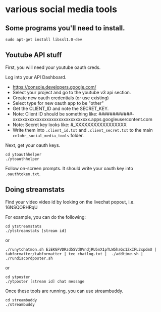 # various social media tools

## Some programs you'll need to install.

```
sudo apt-get install libssl1.0-dev
```

## Youtube API stuff

First, you will need your youtube oauth creds. 

Log into your API Dashboard.
 * https://console.developers.google.com/
 * Select your project and go to the youtube v3 api section.
 * Create new oauth credentials (or use existing) 
 * Select type for new oauth app to be "other"
 * Get the CLIENT_ID and note the SECRET_KEY.
 * Note: Client ID should be something like: ############-xxxxxxxxxxxxxxxxxxxxxxxxxxxxxxxx.apps.googleusercontent.com
 * Note: Secret key looks like: #_XXXXXXXXXXXXXXXXX
 * Write them into `.client_id.txt` and `.client_secret.txt` to the main `cnlohr_social_media_tools` folder.

Next, get your oauth keys.
```
cd ytoauthhelper
./ytoauthhelper
```

Follow on-screen prompts.  It should write your oauth key into `.oauthtoken.txt`.

## Doing streamstats

Find your video video id by looking on the livechat popout, i.e. 16NSQORHRqU

For example, you can do the following:

```
cd ytstreamstats
./ytstreamstats [stream id]
```

or

```
./runytchatmon.sh EiEKGFVDRzd5SVd0VndjRU5nX1pTLW5haGc1ZxIFL2xpdmU | tabformatter/tabformatter | tee chatlog.txt |  ./addtime.sh | ./rundiscordposter.sh
```

or

```
cd ytposter
./ytposter [stream id] chat message
```


Once these tools are running, you can use streambuddy.

```
cd streambuddy
./streambuddy
```

